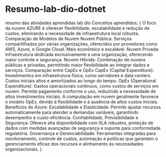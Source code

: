 # Resumo-lab-dio-dotnet
resumo das atividades aprendidas lab dio
Conceitos aprendidos;
    {
     O foco da nuvem AZURE é oferecer flexibilidade, escalabilidade e redução de custos, eliminando a necessidade de infraestrutura local robusta.
Comparação de Modelos de Nuvem
Nuvem Pública: Serviços compartilhados por várias organizações, oferecidos por provedores como AWS, Azure, e Google Cloud. Mais econômico e escalável.
Nuvem Privada: Infraestrutura dedicada exclusivamente a uma organização, oferecendo maior controle e segurança.
Nuvem Híbrida: Combinação de nuvens públicas e privadas, permitindo maior flexibilidade ao integrar dados e serviços.
Comparação entre CapEx e OpEx
CapEx (Capital Expenditure): Investimentos em infraestrutura física, como servidores e data centers. Custos iniciais altos e amortizados ao longo do tempo.
OpEx (Operational Expenditure): Gastos operacionais contínuos, como custos de serviços em nuvem. Permite pagamento conforme o uso, reduzindo a necessidade de altos investimentos iniciais.
A computação em nuvem geralmente favorece o modelo OpEx, devido à flexibilidade e à ausência de altos custos iniciais.
    Benefícios do Azure:
Escalabilidade e Elasticidade: Permite ajustar recursos automaticamente para atender a demandas variáveis, garantindo desempenho e custo-eficiência.
Confiabilidade, Previsibilidade e Segurança: Oferece alta disponibilidade com SLA robustos, proteção de dados com medidas avançadas de segurança e suporte para conformidade regulatória.
Governança e Gerenciabilidade: Ferramentas integradas para monitoramento, controle de custos, automação e políticas que garantem o gerenciamento eficaz dos recursos e alinhamento às necessidades organizacionais.
    }
    
